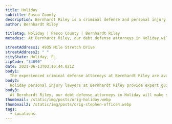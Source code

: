 ```yaml
---
title: Holiday
subtitle: Pasco County
description: Bernhardt Riley is a criminal defense and personal injury law firm in Palm Harbor.
author: Bernhardt Riley

titletag: Holiday | Pasco County | Bernhardt Riley
metadesc: At Bernhardt Riley, our debt defense attorneys in Holiday will make sure that you are safe from false allegations and make it an even playing field.

streetAddress1: 4935 Mile Stretch Drive
streetAddress2: " "
cityState: Holiday, FL
zipCode: "34690"
date: 2021-06-13T03:10:44.021Z
body1:
  The experienced criminal defense attorneys at Bernhardt Riley are available to consult about your alleged criminal offense. If criminal accusations have been made against you, it is wise to reach out to the expert criminal defense attorneys in Holiday, Bernhardt Riley. Our criminal defense lawyers in Holiday provide first-class criminal defense services you deserve. Moreover if you need counsel from a criminal defense lawyer in Holiday, concerning an area of law not practiced by Bernhardt Riley, our Holiday criminal defense lawyers will gladly refer your case to a reputable attorney with whom we associate personally and professionally.
body2:
  Holiday personal injury lawyers at Bernhardt Riley provide expert guidance and legal counsel to help you navigate the challenges that follow a personal Injury accident. A personal injury attorney will help you achieve the best resolution possible, which includes the recovery of compensation you may be entitled. Your debt defense lawyer in Holiday, the legal counsel at Bernhardt Riley, represents clients in various bankruptcy, debt collection, harassment, and foreclosure defenses Holiday, Florida.
body3:
  At Bernhardt Riley, our debt defense attorneys in Holiday will make sure that you are safe from false allegations and make it an even playing field. With the insight of a former collection agency attorney serving as your debt defense lawyer, you are much more likely to achieve a successful outcome.
thumbnail: /static/img/posts/orig-holiday.webp
thumbnail2: /static/img/posts/orig-stephen-office4.webp
tags:
  - Locations
---
```

